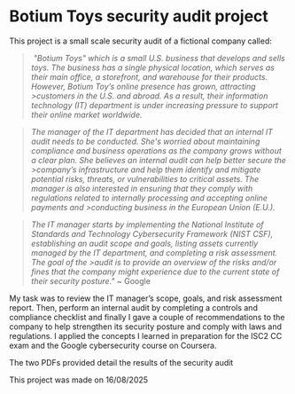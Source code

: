 # Botium Toys security audit project

This project is a small scale security audit of a fictional company called:



>&nbsp;*"Botium Toys" which is a small U.S. business that develops and sells toys. The business has a single physical location, which serves as their main office, a storefront, and warehouse for their products. However, Botium Toy’s online presence has grown, attracting >customers in the U.S. and abroad. As a result, their information technology (IT) department is under increasing pressure to support their online market worldwide.* 



>*The manager of the IT department has decided that an internal IT audit needs to be conducted. She's worried about maintaining compliance and business operations as the company grows without a clear plan. She believes an internal audit can help better secure the >company’s infrastructure and help them identify and mitigate potential risks, threats, or vulnerabilities to critical assets. The manager is also interested in ensuring that they comply with regulations related to internally processing and accepting online payments and >conducting business in the European Union (E.U.).*   



>*The IT manager starts by implementing the National Institute of Standards and Technology Cybersecurity Framework (NIST CSF), establishing an audit scope and goals, listing assets currently managed by the IT department, and completing a risk assessment. The goal of the >audit is to provide an overview of the risks and/or fines that the company might experience due to the current state of their security posture."* ~ Google



My task was to review the IT manager’s scope, goals, and risk assessment report. Then, perform an internal audit by completing a controls and compliance checklist and finally I gave a couple of recommendations to the company to help strengthen its security posture and comply with laws and regulations. I applied the concepts I learned in preparation for the ISC2 CC exam and the Google cybersecurity course on Coursera.



The two PDFs provided detail the results of the security audit

This project was made on 16/08/2025
